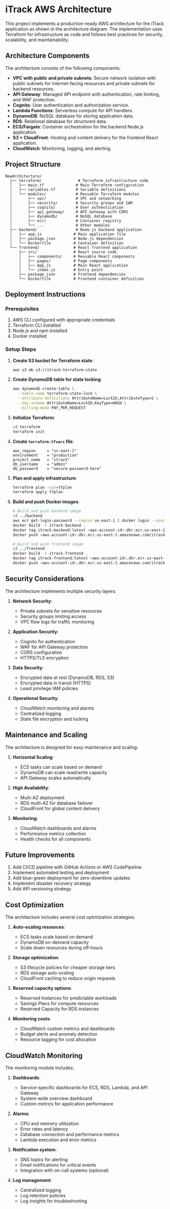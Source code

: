 # iTrack AWS Architecture

This project implements a production-ready AWS architecture for the iTrack application as shown in the architecture diagram. The implementation uses Terraform for infrastructure as code and follows best practices for security, scalability, and maintainability.

## Architecture Components

The architecture consists of the following components:

- **VPC with public and private subnets**: Secure network isolation with public subnets for internet-facing resources and private subnets for backend resources.
- **API Gateway**: Managed API endpoint with authentication, rate limiting, and WAF protection.
- **Cognito**: User authentication and authorization service.
- **Lambda Functions**: Serverless compute for API handlers.
- **DynamoDB**: NoSQL database for storing application data.
- **RDS**: Relational database for structured data.
- **ECS/Fargate**: Container orchestration for the backend Node.js application.
- **S3 + CloudFront**: Hosting and content delivery for the frontend React application.
- **CloudWatch**: Monitoring, logging, and alerting.

## Project Structure

```
NewArchitecture/
  ├── terraform/                # Terraform infrastructure code
  │   ├── main.tf              # Main Terraform configuration
  │   ├── variables.tf         # Variable definitions
  │   └── modules/             # Reusable Terraform modules
  │       ├── vpc/             # VPC and networking
  │       ├── security/        # Security groups and IAM
  │       ├── cognito/         # User authentication
  │       ├── api_gateway/     # API Gateway with CORS
  │       ├── dynamodb/        # NoSQL database
  │       ├── ecr/             # Container registry
  │       └── ...              # Other modules
  ├── backend/                 # Node.js backend application
  │   ├── app.js              # Main application file
  │   ├── package.json        # Node.js dependencies
  │   └── Dockerfile          # Container definition
  └── frontend/               # React frontend application
      ├── src/                # React source code
      │   ├── components/     # Reusable React components
      │   ├── pages/          # Page components
      │   ├── App.js          # Main React application
      │   └── index.js        # Entry point
      ├── package.json        # Frontend dependencies
      └── Dockerfile          # Frontend container definition
```

## Deployment Instructions

### Prerequisites

1. AWS CLI configured with appropriate credentials
2. Terraform CLI installed
3. Node.js and npm installed
4. Docker installed

### Setup Steps

1. **Create S3 bucket for Terraform state**:
   ```bash
   aws s3 mb s3://itrack-terraform-state
   ```

2. **Create DynamoDB table for state locking**:
   ```bash
   aws dynamodb create-table \
     --table-name terraform-state-lock \
     --attribute-definitions AttributeName=LockID,AttributeType=S \
     --key-schema AttributeName=LockID,KeyType=HASH \
     --billing-mode PAY_PER_REQUEST
   ```

3. **Initialize Terraform**:
   ```bash
   cd terraform
   terraform init
   ```

4. **Create `terraform.tfvars` file**:
   ```
   aws_region     = "us-east-1"
   environment    = "production"
   project_name   = "itrack"
   db_username    = "admin"
   db_password    = "secure-password-here"
   ```

5. **Plan and apply infrastructure**:
   ```bash
   terraform plan -out=tfplan
   terraform apply tfplan
   ```

6. **Build and push Docker images**:
   ```bash
   # Build and push backend image
   cd ../backend
   aws ecr get-login-password --region us-east-1 | docker login --username AWS --password-stdin <aws-account-id>.dkr.ecr.us-east-1.amazonaws.com
   docker build -t itrack-backend .
   docker tag itrack-backend:latest <aws-account-id>.dkr.ecr.us-east-1.amazonaws.com/itrack-backend:latest
   docker push <aws-account-id>.dkr.ecr.us-east-1.amazonaws.com/itrack-backend:latest
   
   # Build and push frontend image
   cd ../frontend
   docker build -t itrack-frontend .
   docker tag itrack-frontend:latest <aws-account-id>.dkr.ecr.us-east-1.amazonaws.com/itrack-frontend:latest
   docker push <aws-account-id>.dkr.ecr.us-east-1.amazonaws.com/itrack-frontend:latest
   ```

## Security Considerations

The architecture implements multiple security layers:

1. **Network Security**: 
   - Private subnets for sensitive resources
   - Security groups limiting access
   - VPC flow logs for traffic monitoring

2. **Application Security**:
   - Cognito for authentication
   - WAF for API Gateway protection
   - CORS configuration
   - HTTPS/TLS encryption

3. **Data Security**:
   - Encrypted data at rest (DynamoDB, RDS, S3)
   - Encrypted data in transit (HTTPS)
   - Least privilege IAM policies

4. **Operational Security**:
   - CloudWatch monitoring and alarms
   - Centralized logging
   - State file encryption and locking

## Maintenance and Scaling

The architecture is designed for easy maintenance and scaling:

1. **Horizontal Scaling**:
   - ECS tasks can scale based on demand
   - DynamoDB can scale read/write capacity
   - API Gateway scales automatically

2. **High Availability**:
   - Multi-AZ deployment
   - RDS multi-AZ for database failover
   - CloudFront for global content delivery

3. **Monitoring**:
   - CloudWatch dashboards and alarms
   - Performance metrics collection
   - Health checks for all components

## Future Improvements

1. Add CI/CD pipeline with GitHub Actions or AWS CodePipeline
2. Implement automated testing and deployment
3. Add blue-green deployment for zero-downtime updates
4. Implement disaster recovery strategy
5. Add API versioning strategy

## Cost Optimization

The architecture includes several cost optimization strategies:

1. **Auto-scaling resources**:
   - ECS tasks scale based on demand
   - DynamoDB on-demand capacity
   - Scale down resources during off-hours

2. **Storage optimization**:
   - S3 lifecycle policies for cheaper storage tiers
   - RDS storage auto-scaling
   - CloudFront caching to reduce origin requests

3. **Reserved capacity options**:
   - Reserved Instances for predictable workloads
   - Savings Plans for compute resources
   - Reserved Capacity for RDS instances

4. **Monitoring costs**:
   - CloudWatch custom metrics and dashboards
   - Budget alerts and anomaly detection
   - Resource tagging for cost allocation

## CloudWatch Monitoring

The monitoring module includes:

1. **Dashboards**:
   - Service-specific dashboards for ECS, RDS, Lambda, and API Gateway
   - System-wide overview dashboard
   - Custom metrics for application performance

2. **Alarms**:
   - CPU and memory utilization
   - Error rates and latency
   - Database connection and performance metrics
   - Lambda execution and error metrics

3. **Notification system**:
   - SNS topics for alerting
   - Email notifications for critical events
   - Integration with on-call systems (optional)

4. **Log management**:
   - Centralized logging
   - Log retention policies
   - Log insights for troubleshooting